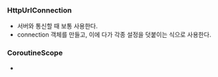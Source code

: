 ### HttpUrlConnection
- 서버와 통신할 때 보통 사용한다. 
- connection 객체를 만들고, 이에 다가 각종 설정을 덧붙이는 식으로 사용한다. 

### CoroutineScope
- 

